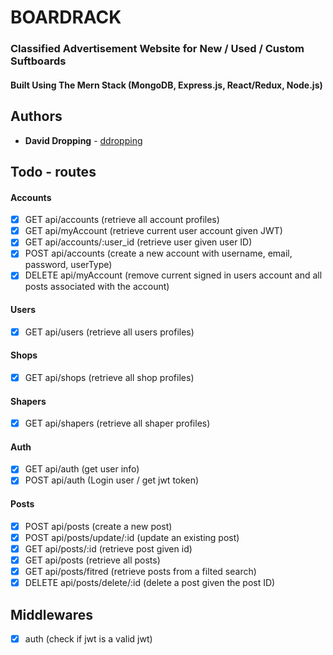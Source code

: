 # BOARDRACK
### Classified Advertisement Website for New / Used / Custom Suftboards  
#### Built Using The Mern Stack (MongoDB, Express.js, React/Redux, Node.js)

## Authors

- **David Dropping** - [ddropping](https://github.com/ddropping)  


## Todo - routes
#### Accounts
- [x] GET api/accounts (retrieve all account profiles)
- [x] GET api/myAccount (retrieve current user account given JWT)
- [x] GET api/accounts/:user_id (retrieve user given user ID)
- [x] POST api/accounts (create a new account with username, email, password, userType)
- [x] DELETE api/myAccount (remove current signed in users account and all posts associated with the account)

#### Users
- [x] GET api/users (retrieve all users profiles)

#### Shops
- [x] GET api/shops (retrieve all shop profiles)

#### Shapers
- [x] GET api/shapers (retrieve all shaper profiles)

#### Auth
- [x] GET api/auth (get user info)
- [x] POST api/auth (Login user / get jwt token)

#### Posts
- [x] POST api/posts (create a new post)
- [x] POST api/posts/update/:id (update an existing post)
- [x] GET api/posts/:id (retrieve post given id)
- [x] GET api/posts (retrieve all posts)
- [x] GET api/posts/fitred (retrieve posts from a filted search)
- [x] DELETE api/posts/delete/:id (delete a post given the post ID)

## Middlewares
- [x] auth (check if jwt is a valid jwt)
